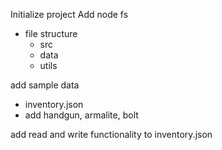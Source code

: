 Initialize project
Add node fs
- file structure
  - src
  - data
  - utils

add sample data
- inventory.json
- add handgun, armalite, bolt

add read and write functionality to inventory.json

